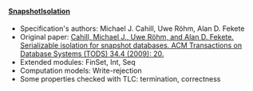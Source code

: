 #### <a href="https://github.com/sanjosh/tlaplus/blob/master/amazon/serializableSnapshotIsolation.tla">SnapshotIsolation</a>
- Specification's authors: Michael J. Cahill, Uwe Röhm, Alan D. Fekete
- Original paper: <a href="http://cahill.net.au/wp-content/uploads/2010/02/cahill-thesis.pdf">Cahill, Michael J., Uwe Röhm, and Alan D. Fekete. Serializable isolation for snapshot databases. ACM Transactions on Database Systems (TODS) 34.4 (2009): 20.</a>
- Extended modules: FinSet, Int, Seq
- Computation models: Write-rejection
- Some properties checked with TLC: termination, correctness


